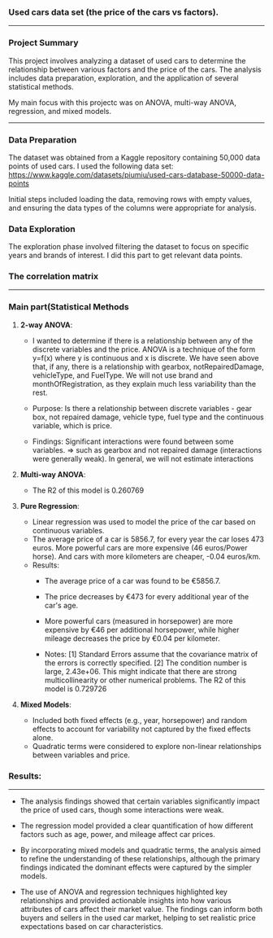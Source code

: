 ### Used cars data set (the price of the cars vs factors).

----
### Project Summary
This project involves analyzing a dataset of used cars to determine the relationship between various factors and the price of the cars. The analysis includes data preparation, exploration, and the application of several statistical methods.

My main focus with this projectc was on ANOVA, multi-way ANOVA, regression, and mixed models.

----
### Data Preparation
The dataset was obtained from a Kaggle repository containing 50,000 data points of used cars. I used the following data set: https://www.kaggle.com/datasets/piumiu/used-cars-database-50000-data-points

Initial steps included loading the data, removing rows with empty values, and ensuring the data types of the columns were appropriate for analysis.

### Data Exploration
The exploration phase involved filtering the dataset to focus on specific years and brands of interest. I did this part to get relevant data points.

### The correlation matrix

----
### Main part(Statistical Methods
1. **2-way ANOVA**:
   - I wanted to determine if there is a relationship between any of the discrete variables         and the price. ANOVA is a technique of the form y=f(x) where y is continuous and x is          discrete.
     We have seen above that, if any, there is a relationship with gearbox, notRepairedDamage,      vehicleType, and FuelType. We will not use brand and monthOfRegistration, as they explain      much less variability than the rest.
     
   - Purpose: Is there a relationship between discrete variables - gear box, not repaired           damage, vehicle type, fuel type and the continuous variable, which is price.
     
   - Findings: Significant interactions were found between some variables. => such as gearbox and not repaired damage (interactions were generally weak). In general, we will not estimate interactions

3. **Multi-way ANOVA**:
   - The R2 of this model is 0.260769

4. **Pure Regression**:
   - Linear regression was used to model the price of the car based on continuous variables.
   - The average price of a car is 5856.7, for every year the car loses 473 euros. More             powerful cars are more expensive (46 euros/Power horse). And cars with more kilometers         are cheaper, -0.04 euros/km.
   - Results:
     - The average price of a car was found to be €5856.7.
     - The price decreases by €473 for every additional year of the car's age.
     - More powerful cars (measured in horsepower) are more expensive by €46 per additional           horsepower, while higher mileage decreases the price by €0.04 per kilometer.
    
     - Notes:
      [1] Standard Errors assume that the covariance matrix of the errors is correctly
      specified.
      [2] The condition number is large, 2.43e+06. This might indicate that there are
      strong multicollinearity or other numerical problems.
      The R2 of this model is 0.729726

5. **Mixed Models**:
   - Included both fixed effects (e.g., year, horsepower) and random effects to account for variability not captured by the fixed effects alone.
   - Quadratic terms were considered to explore non-linear relationships between variables and price.

### Results:
-----
- The analysis findings showed that certain variables significantly impact the price of used cars, though some interactions were weak.
- The regression model provided a clear quantification of how different factors such as age, power, and mileage affect car prices.
- By incorporating mixed models and quadratic terms, the analysis aimed to refine the understanding of these relationships, although the primary findings indicated the dominant effects were captured by the simpler models.

- The use of ANOVA and regression techniques highlighted key relationships and provided actionable insights into how various attributes of cars affect their market value. The findings can inform both buyers and sellers in the used car market, helping to set realistic price expectations based on car characteristics.
